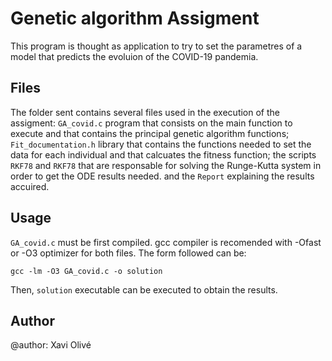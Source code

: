 # Genetic algorithm Assigment

This program is thought as application to try to set the parametres of a model that predicts the evoluion of the COVID-19 pandemia. 


## Files

The folder sent contains several files used in the execution of the assigment: `GA_covid.c` program that consists on the main function to execute and that contains the principal genetic algorithm functions; `Fit_documentation.h` library that contains the functions needed to set the data for each individual and that calcuates the fitness function; the scripts `RKF78` and `RKF78`  that are responsable for solving the Runge-Kutta system in order to get the ODE results needed. and the `Report` explaining the results accuired.  

## Usage

`GA_covid.c` must be first compiled. gcc compiler is recomended with -Ofast or -O3 optimizer for both files. The form followed can be:

    gcc -lm -O3 GA_covid.c -o solution

Then, `solution`  executable can be executed to obtain the results.

## Author
@author: Xavi Olivé

